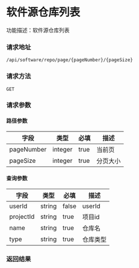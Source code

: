 # 软件源仓库列表
功能描述：软件源仓库列表

### 请求地址
```
/api/software/repo/page/{pageNumber}/{pageSize}
```

### 请求方法
`GET`
### 请求参数
#### 路径参数

| 字段 | 类型 | 必填 | 描述 |
| -------- | -------- | -------- | -------- |
| pageNumber     | integer   | true       | 当前页 |
| pageSize     | integer   | true       | 分页大小 |

#### 查询参数

| 字段 | 类型 | 必填 | 描述 |
| -------- | -------- | -------- | -------- |
| userId     | string   | false       | userId |
| projectId     | string   | true       | 项目id |
| name     | string   | true       | 仓库名 |
| type     | string   | true       | 仓库类型 |



### 返回结果

